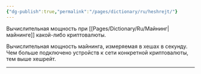 ```yaml
---
{"dg-publish":true,"permalink":"/pages/dictionary/ru/heshrejt/"}
---
```



Вычислительная мощность при [[Pages/Dictionary/Ru/Майнинг\|майнинге]] какой-либо криптовалюты.

Вычислительная мощность майнинга, измеряемая в хешах в секунду. Чем больше подключено устройств к сети конкретной криптовалюты, тем выше хешрейт.

---

